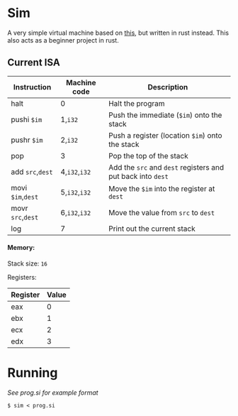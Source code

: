 Sim
=======
A very simple virtual machine based on [this](https://blog.felixangell.com/virtual-machine-in-c/), but written in rust instead. This also acts as a beginner project in rust.

## Current ISA
Instruction      | Machine code  | Description
-----------------|---------------|------------
halt             | 0             | Halt the program
pushi `$im`      | 1,`i32`       | Push the immediate (`$im`) onto the stack
pushr `$im`      | 2,`i32`       | Push a register (location `$im`) onto the stack
pop              | 3             | Pop the top of the stack
add `src`,`dest` | 4,`i32`,`i32` | Add the `src` and `dest` registers and put back into `dest`
movi `$im`,`dest`| 5,`i32`,`i32` | Move the `$im` into the register at `dest`
movr `src`,`dest`| 6,`i32`,`i32` | Move the value from `src` to `dest`
log              | 7             | Print out the current stack

#### Memory:
Stack size: `16`

Registers:

Register | Value
---------|-------
eax      | 0
ebx      | 1
ecx      | 2
edx      | 3

# Running

*See prog.si for example format*

`$ sim < prog.si`
